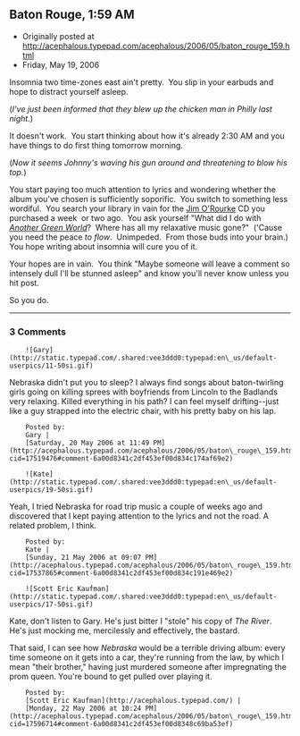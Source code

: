 ## Baton Rouge, 1:59 AM

 * Originally posted at http://acephalous.typepad.com/acephalous/2006/05/baton_rouge_159.html
 * Friday, May 19, 2006



Insomnia two time-zones east ain't pretty.  You slip in your earbuds and hope to distract yourself asleep.  

(_I've just been informed that they blew up the chicken man in Philly last night._)  

It doesn't work.  You start thinking about how it's already 2:30 AM and you have things to do first thing tomorrow morning.  

(_Now it seems Johnny's waving his gun around and threatening to blow his top._)  

You start paying too much attention to lyrics and wondering whether the album you've chosen is sufficiently soporific.  You switch to something less wordiful.  You search your library in vain for the [Jim O'Rourke](http://www.amazon.com/exec/obidos/ASIN/B000001Z3T/diesekoschmar-20) CD you purchased a week  or two ago.  You ask yourself "What did I do with [_Another Green World_](http://www.amazon.com/exec/obidos/ASIN/B00022M51I/diesekoschmar-20)?  Where has all my relaxative music gone?"  ('Cause you need the peace _to flow_.  Unimpeded.  From those buds into your brain.)  You hope writing about insomnia will cure you of it.  

Your hopes are in vain.  You think "Maybe someone will leave a comment so intensely dull I'll be stunned asleep" and know you'll never know unless you hit post.  

So you do. 

		

* * *

### 3 Comments 

		

                
[]()

	

		![Gary](http://static.typepad.com/.shared:vee3ddd0:typepad:en\_us/default-userpics/11-50si.gif)
	

	

		

Nebraska didn't put you to sleep?  I always find songs about baton-twirling girls going on killing sprees with boyfriends from Lincoln to the Badlands very relaxing.  Killed everything in his path?  I can feel myself drifting--just like a guy strapped into the electric chair, with his pretty baby on his lap.  

	

		Posted by:
		Gary |
		[Saturday, 20 May 2006 at 11:49 PM](http://acephalous.typepad.com/acephalous/2006/05/baton\_rouge\_159.html?cid=17519476#comment-6a00d8341c2df453ef00d834c174af69e2)

[]()

	

		![Kate](http://static.typepad.com/.shared:vee3ddd0:typepad:en\_us/default-userpics/19-50si.gif)
	

	

		

Yeah, I tried Nebraska for road trip music a couple of weeks ago and discovered that I kept paying attention to the lyrics and not the road.  A related problem, I think.

	

		Posted by:
		Kate |
		[Sunday, 21 May 2006 at 09:07 PM](http://acephalous.typepad.com/acephalous/2006/05/baton\_rouge\_159.html?cid=17537865#comment-6a00d8341c2df453ef00d834c191e469e2)

[]()

	

		![Scott Eric Kaufman](http://static.typepad.com/.shared:vee3ddd0:typepad:en\_us/default-userpics/17-50si.gif)
	

	

		

Kate, don't listen to Gary.  He's just bitter I "stole" his copy of _The River_.  He's just mocking me, mercilessly and effectively, the bastard.  

That said, I can see how _Nebraska_ would be a terrible driving album: every time someone on it gets into a car, they're running from the law, by which I mean "their brother," having just murdered someone after impregnating the prom queen.  You're bound to get pulled over playing it. 

	

		Posted by:
		[Scott Eric Kaufman](http://acephalous.typepad.com/) |
		[Monday, 22 May 2006 at 10:24 PM](http://acephalous.typepad.com/acephalous/2006/05/baton\_rouge\_159.html?cid=17596714#comment-6a00d8341c2df453ef00d8348c69ba53ef)

		

        